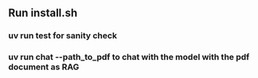## Run install.sh

### uv run test for sanity check


### uv run chat --path_to_pdf to chat with the model with the pdf document as RAG
